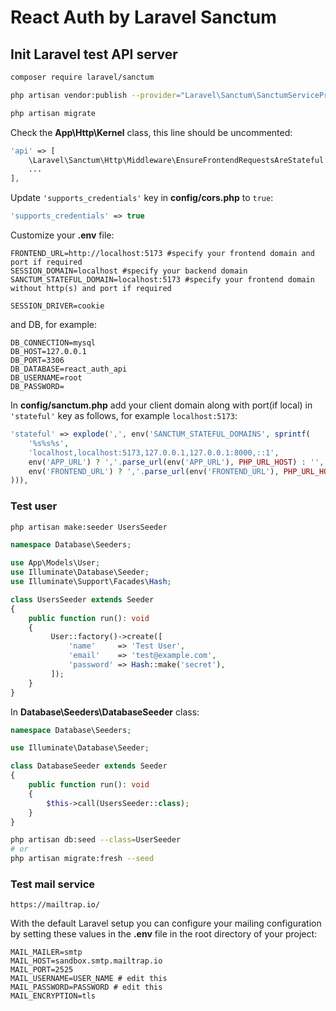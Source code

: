 # React Auth by Laravel Sanctum

## Init Laravel test API server

```bash
composer require laravel/sanctum
```

```bash
php artisan vendor:publish --provider="Laravel\Sanctum\SanctumServiceProvider
```

```bash
php artisan migrate
```

Check the **App\Http\Kernel** class, this line should be uncommented:

```php
'api' => [
    \Laravel\Sanctum\Http\Middleware\EnsureFrontendRequestsAreStateful::class,
    ...
],
```

Update `'supports_credentials'` key in **config/cors.php** to `true`:

```php
'supports_credentials' => true
```

Customize your **.env** file:

```dotenv
FRONTEND_URL=http://localhost:5173 #specify your frontend domain and port if required
SESSION_DOMAIN=localhost #specify your backend domain
SANCTUM_STATEFUL_DOMAIN=localhost:5173 #specify your frontend domain without http(s) and port if required

SESSION_DRIVER=cookie
```

and DB, for example:

```dotenv
DB_CONNECTION=mysql
DB_HOST=127.0.0.1
DB_PORT=3306
DB_DATABASE=react_auth_api
DB_USERNAME=root
DB_PASSWORD=
```

In **config/sanctum.php** add your client domain along with port(if local) in `'stateful'` key as follows, for example `localhost:5173`:

```php
'stateful' => explode(',', env('SANCTUM_STATEFUL_DOMAINS', sprintf(
    '%s%s%s',
    'localhost,localhost:5173,127.0.0.1,127.0.0.1:8000,::1',
    env('APP_URL') ? ','.parse_url(env('APP_URL'), PHP_URL_HOST) : '',
    env('FRONTEND_URL') ? ','.parse_url(env('FRONTEND_URL'), PHP_URL_HOST) : ''
))),
```

### Test user

```bash
php artisan make:seeder UsersSeeder
```

```php
namespace Database\Seeders;

use App\Models\User;
use Illuminate\Database\Seeder;
use Illuminate\Support\Facades\Hash;

class UsersSeeder extends Seeder
{
    public function run(): void
    {
         User::factory()->create([
             'name'     => 'Test User',
             'email'    => 'test@example.com',
             'password' => Hash::make('secret'),
         ]);
    }
}
```

In **Database\Seeders\DatabaseSeeder** class:

```php
namespace Database\Seeders;

use Illuminate\Database\Seeder;

class DatabaseSeeder extends Seeder
{
    public function run(): void
    {
        $this->call(UsersSeeder::class);
    }
}
```

```bash
php artisan db:seed --class=UserSeeder
# or
php artisan migrate:fresh --seed
```

### Test mail service

```url
https://mailtrap.io/
```

With the default Laravel setup you can configure your mailing configuration by setting these values in the **.env** file in the root directory of your project:

```dotenv
MAIL_MAILER=smtp
MAIL_HOST=sandbox.smtp.mailtrap.io
MAIL_PORT=2525
MAIL_USERNAME=USER_NAME # edit this
MAIL_PASSWORD=PASSWORD # edit this
MAIL_ENCRYPTION=tls
```
